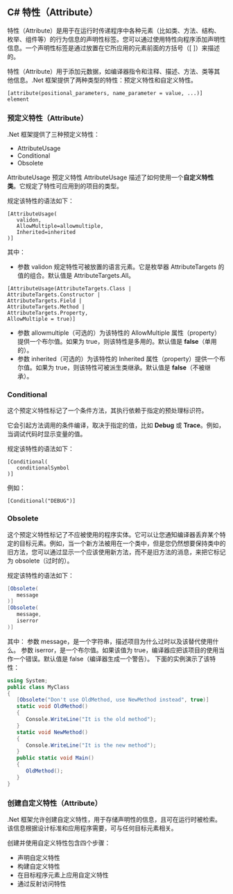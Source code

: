## C# 特性（Attribute）
特性（Attribute）是用于在运行时传递程序中各种元素（比如类、方法、结构、枚举、组件等）的行为信息的声明性标签。您可以通过使用特性向程序添加声明性信息。一个声明性标签是通过放置在它所应用的元素前面的方括号（[ ]）来描述的。

特性（Attribute）用于添加元数据，如编译器指令和注释、描述、方法、类等其他信息。.Net 框架提供了两种类型的特性：预定义特性和自定义特性。

```
[attribute(positional_parameters, name_parameter = value, ...)]
element
```

### 预定义特性（Attribute）

.Net 框架提供了三种预定义特性：

* AttributeUsage
* Conditional
* Obsolete

AttributeUsage
预定义特性 AttributeUsage 描述了如何使用一个**自定义特性类**。它规定了特性可应用到的项目的类型。

规定该特性的语法如下：
```
[AttributeUsage(
   validon,
   AllowMultiple=allowmultiple,
   Inherited=inherited
)]
```

其中：
* 参数 validon 规定特性可被放置的语言元素。它是枚举器 AttributeTargets 的值的组合。默认值是 AttributeTargets.All。

```
[AttributeUsage(AttributeTargets.Class |
AttributeTargets.Constructor |
AttributeTargets.Field |
AttributeTargets.Method |
AttributeTargets.Property,
AllowMultiple = true)]
```
* 参数 allowmultiple（可选的）为该特性的 AllowMultiple 属性（property）提供一个布尔值。如果为 true，则该特性是多用的。默认值是 **false**（单用的）。
* 参数 inherited（可选的）为该特性的 Inherited 属性（property）提供一个布尔值。如果为 true，则该特性可被派生类继承。默认值是 **false**（不被继承）。

### Conditional
这个预定义特性标记了一个条件方法，其执行依赖于指定的预处理标识符。

它会引起方法调用的条件编译，取决于指定的值，比如 **Debug** 或 **Trace**。例如，当调试代码时显示变量的值。

规定该特性的语法如下：
```
[Conditional(
   conditionalSymbol
)]
```
例如：
```
[Conditional("DEBUG")]
```

### Obsolete

这个预定义特性标记了不应被使用的程序实体。它可以让您通知编译器丢弃某个特定的目标元素。例如，当一个新方法被用在一个类中，但是您仍然想要保持类中的旧方法，您可以通过显示一个应该使用新方法，而不是旧方法的消息，来把它标记为 obsolete（过时的）。

规定该特性的语法如下：

```cs
[Obsolete(
   message
)]
[Obsolete(
   message,
   iserror
)]
```

其中：
参数 message，是一个字符串，描述项目为什么过时以及该替代使用什么。
参数 iserror，是一个布尔值。如果该值为 true，编译器应把该项目的使用当作一个错误。默认值是 false（编译器生成一个警告）。
下面的实例演示了该特性：

```cs
using System;
public class MyClass
{
   [Obsolete("Don't use OldMethod, use NewMethod instead", true)]
   static void OldMethod()
   {
      Console.WriteLine("It is the old method");
   }
   static void NewMethod()
   {
      Console.WriteLine("It is the new method");
   }
   public static void Main()
   {
      OldMethod();
   }
}
```

### 创建自定义特性（Attribute）

.Net 框架允许创建自定义特性，用于存储声明性的信息，且可在运行时被检索。该信息根据设计标准和应用程序需要，可与任何目标元素相关。

创建并使用自定义特性包含四个步骤：

* 声明自定义特性
* 构建自定义特性
* 在目标程序元素上应用自定义特性
* 通过反射访问特性
